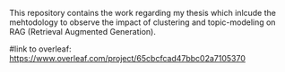 This repository contains the work regarding my thesis which inlcude the mehtodology to observe the impact of clustering and topic-modeling on RAG (Retrieval Augmented Generation).

#link to overleaf: https://www.overleaf.com/project/65cbcfcad47bbc02a7105370
